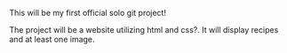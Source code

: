 This will be my first official solo git project!

The project will be a website utilizing html and css?. It will display recipes and at least one image.